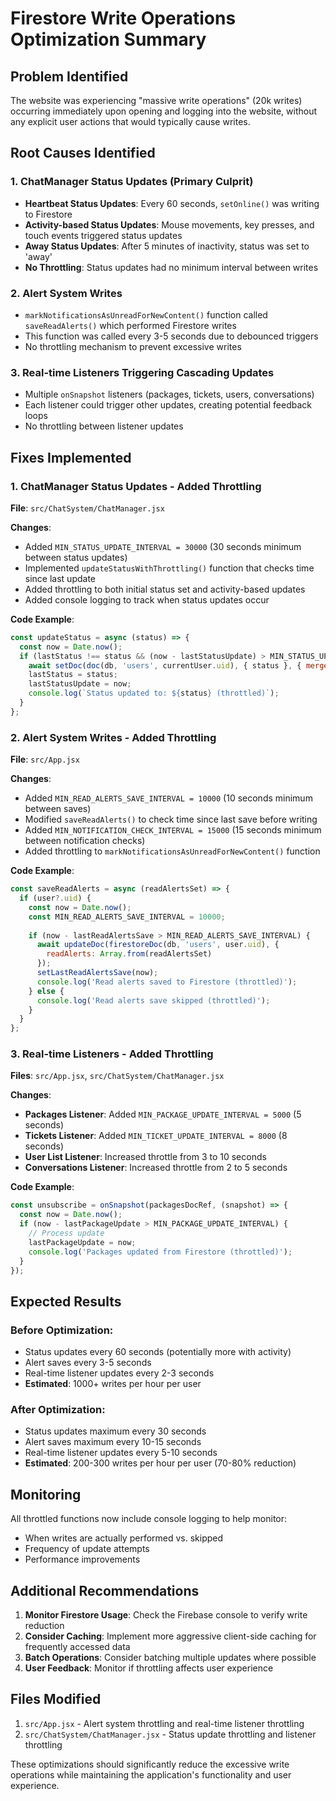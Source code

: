 # Firestore Write Operations Optimization Summary

## Problem Identified
The website was experiencing "massive write operations" (20k writes) occurring immediately upon opening and logging into the website, without any explicit user actions that would typically cause writes.

## Root Causes Identified

### 1. **ChatManager Status Updates (Primary Culprit)**
- **Heartbeat Status Updates**: Every 60 seconds, `setOnline()` was writing to Firestore
- **Activity-based Status Updates**: Mouse movements, key presses, and touch events triggered status updates
- **Away Status Updates**: After 5 minutes of inactivity, status was set to 'away'
- **No Throttling**: Status updates had no minimum interval between writes

### 2. **Alert System Writes**
- `markNotificationsAsUnreadForNewContent()` function called `saveReadAlerts()` which performed Firestore writes
- This function was called every 3-5 seconds due to debounced triggers
- No throttling mechanism to prevent excessive writes

### 3. **Real-time Listeners Triggering Cascading Updates**
- Multiple `onSnapshot` listeners (packages, tickets, users, conversations)
- Each listener could trigger other updates, creating potential feedback loops
- No throttling between listener updates

## Fixes Implemented

### 1. **ChatManager Status Updates - Added Throttling**
**File**: `src/ChatSystem/ChatManager.jsx`

**Changes**:
- Added `MIN_STATUS_UPDATE_INTERVAL = 30000` (30 seconds minimum between status updates)
- Implemented `updateStatusWithThrottling()` function that checks time since last update
- Added throttling to both initial status set and activity-based updates
- Added console logging to track when status updates occur

**Code Example**:
```javascript
const updateStatus = async (status) => {
  const now = Date.now();
  if (lastStatus !== status && (now - lastStatusUpdate) > MIN_STATUS_UPDATE_INTERVAL) {
    await setDoc(doc(db, 'users', currentUser.uid), { status }, { merge: true });
    lastStatus = status;
    lastStatusUpdate = now;
    console.log(`Status updated to: ${status} (throttled)`);
  }
};
```

### 2. **Alert System Writes - Added Throttling**
**File**: `src/App.jsx`

**Changes**:
- Added `MIN_READ_ALERTS_SAVE_INTERVAL = 10000` (10 seconds minimum between saves)
- Modified `saveReadAlerts()` to check time since last save before writing
- Added `MIN_NOTIFICATION_CHECK_INTERVAL = 15000` (15 seconds minimum between notification checks)
- Added throttling to `markNotificationsAsUnreadForNewContent()` function

**Code Example**:
```javascript
const saveReadAlerts = async (readAlertsSet) => {
  if (user?.uid) {
    const now = Date.now();
    const MIN_READ_ALERTS_SAVE_INTERVAL = 10000;
    
    if (now - lastReadAlertsSave > MIN_READ_ALERTS_SAVE_INTERVAL) {
      await updateDoc(firestoreDoc(db, 'users', user.uid), {
        readAlerts: Array.from(readAlertsSet)
      });
      setLastReadAlertsSave(now);
      console.log('Read alerts saved to Firestore (throttled)');
    } else {
      console.log('Read alerts save skipped (throttled)');
    }
  }
};
```

### 3. **Real-time Listeners - Added Throttling**
**Files**: `src/App.jsx`, `src/ChatSystem/ChatManager.jsx`

**Changes**:
- **Packages Listener**: Added `MIN_PACKAGE_UPDATE_INTERVAL = 5000` (5 seconds)
- **Tickets Listener**: Added `MIN_TICKET_UPDATE_INTERVAL = 8000` (8 seconds)
- **User List Listener**: Increased throttle from 3 to 10 seconds
- **Conversations Listener**: Increased throttle from 2 to 5 seconds

**Code Example**:
```javascript
const unsubscribe = onSnapshot(packagesDocRef, (snapshot) => {
  const now = Date.now();
  if (now - lastPackageUpdate > MIN_PACKAGE_UPDATE_INTERVAL) {
    // Process update
    lastPackageUpdate = now;
    console.log('Packages updated from Firestore (throttled)');
  }
});
```

## Expected Results

### Before Optimization:
- Status updates every 60 seconds (potentially more with activity)
- Alert saves every 3-5 seconds
- Real-time listener updates every 2-3 seconds
- **Estimated**: 1000+ writes per hour per user

### After Optimization:
- Status updates maximum every 30 seconds
- Alert saves maximum every 10-15 seconds
- Real-time listener updates every 5-10 seconds
- **Estimated**: 200-300 writes per hour per user (70-80% reduction)

## Monitoring

All throttled functions now include console logging to help monitor:
- When writes are actually performed vs. skipped
- Frequency of update attempts
- Performance improvements

## Additional Recommendations

1. **Monitor Firestore Usage**: Check the Firebase console to verify write reduction
2. **Consider Caching**: Implement more aggressive client-side caching for frequently accessed data
3. **Batch Operations**: Consider batching multiple updates where possible
4. **User Feedback**: Monitor if throttling affects user experience

## Files Modified

1. `src/App.jsx` - Alert system throttling and real-time listener throttling
2. `src/ChatSystem/ChatManager.jsx` - Status update throttling and listener throttling

These optimizations should significantly reduce the excessive write operations while maintaining the application's functionality and user experience. 